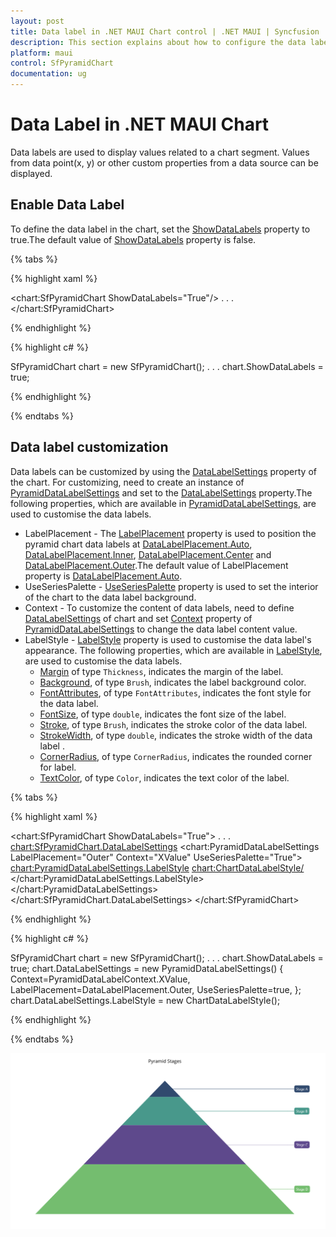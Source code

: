 ```yaml
---
layout: post
title: Data label in .NET MAUI Chart control | .NET MAUI | Syncfusion
description: This section explains about how to configure the data labels and its features in .NET MAUI Chart (SfPyramidChart).
platform: maui
control: SfPyramidChart
documentation: ug
---
```


# Data Label in .NET MAUI Chart

Data labels are used to display values related to a chart segment. Values from data point(x, y) or other custom properties from a data source can be displayed. 

## Enable Data Label 

To define the data label in the chart, set the [ShowDataLabels]() property to true.The default value of [ShowDataLabels]() property is false. 

{% tabs %}

{% highlight xaml %}

<chart:SfPyramidChart ShowDataLabels="True"/>
. . .
</chart:SfPyramidChart>

{% endhighlight %}

{% highlight c# %}

SfPyramidChart chart = new SfPyramidChart();
. . .
chart.ShowDataLabels = true;

{% endhighlight %}

{% endtabs %} 

## Data label customization

 Data labels can be customized by using the [DataLabelSettings]() property of the chart. For customizing, need to create an instance of [PyramidDataLabelSettings]() and set to the [DataLabelSettings]() property.The following properties, which are available in [PyramidDataLabelSettings](), are used to customise the data labels. 

 * LabelPlacement - The [LabelPlacement]() property is used to position the pyramid chart data labels at [DataLabelPlacement.Auto](), [DataLabelPlacement.Inner](), [DataLabelPlacement.Center]() and [DataLabelPlacement.Outer]().The default value of LabelPlacement property is [DataLabelPlacement.Auto]().
 * UseSeriesPalette - [UseSeriesPalette]() property is used to set the interior of the chart to the data label background.
 * Context - To customize the content of data labels, need to define [DataLabelSettings]() of chart and set [Context]() property of [PyramidDataLabelSettings]() to change the data label content value.
 * LabelStyle - [LabelStyle]() property is used to customise the data label's appearance. The following properties, which are available in [LabelStyle](), are used to customise the data labels.
    * [Margin]() of type `Thickness`, indicates the margin of the label.
    * [Background](), of type `Brush`, indicates the label background color.
    * [FontAttributes](), of type `FontAttributes`, indicates the font style for the data label.
    * [FontSize](), of type `double`, indicates the font size of the label.
    * [Stroke](), of type `Brush`, indicates the stroke color of the data label.
    * [StrokeWidth](), of type `double`, indicates the stroke width of the data label .
    * [CornerRadius](), of type `CornerRadius`, indicates the rounded corner for label.
    * [TextColor](), of type `Color`, indicates the text color of the label.


{% tabs %}

{% highlight xaml %}

<chart:SfPyramidChart ShowDataLabels="True">
. . .
 <chart:SfPyramidChart.DataLabelSettings>
    <chart:PyramidDataLabelSettings LabelPlacement="Outer" Context="XValue" UseSeriesPalette="True">
        <chart:PyramidDataLabelSettings.LabelStyle>
            <chart:ChartDataLabelStyle/>
        </chart:PyramidDataLabelSettings.LabelStyle>
    </chart:PyramidDataLabelSettings>
 </chart:SfPyramidChart.DataLabelSettings>
</chart:SfPyramidChart>

{% endhighlight %}

{% highlight c# %}

SfPyramidChart chart = new SfPyramidChart();
. . .
chart.ShowDataLabels = true;
chart.DataLabelSettings = new PyramidDataLabelSettings()
{
    Context=PyramidDataLabelContext.XValue,
    LabelPlacement=DataLabelPlacement.Outer,
    UseSeriesPalette=true,
};
chart.DataLabelSettings.LabelStyle = new ChartDataLabelStyle();

{% endhighlight %}

{% endtabs %} 

![Data label for .NET MAUI Pyramid chart](DataLabel_images/MAUI_data_label.png)
